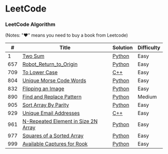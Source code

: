 LeetCode
========

### LeetCode Algorithm

(Notes: "&hearts;" means you need to buy a book from Leetcode)


| # | Title | Solution | Difficulty |
|---| ----- | -------- | ---------- |
|1|[Two Sum](https://leetcode.com/problems/two-sum/description/) | [Python](algorithms/python/1_Two_Sum/1_Two_Sum.py)|Easy|
|657|[Robot_Return_to_Origin](https://leetcode.com/problems/robot-return-to-origin/description/) | [Python](algorithms/python/657_Robot_Return_to_Origin/657_Robot_Return_to_Origin.py)|Easy|
|709|[To Lower Case](https://leetcode.com/problems/to-lower-case/description/) | [C++](algorithms/cpp/709_To_Lower_Case/Case.cpp)|Easy|
|804|[Unique Morse Code Words](https://leetcode.com/problems/unique-morse-code-words/description/) | [Python](algorithms/python/804_Unique_Morse_Code_Words/804_Unique_Morse_Code_Words.py)|Easy|
|832|[Flipping an Image](https://leetcode.com/problems/flipping-an-image/description/) | [Python](leetcode/algorithms/python/832_Flipping_an_Image/832_Flipping_an_Image.py)|Easy|
|890|[Find and Replace Pattern](https://leetcode.com/problems/find-and-replace-pattern/description/) | [Python](algorithms/python/890_Find_and_Replace_Pattern/890_Find_and_Replace_Pattern.py)|Medium|
|905|[Sort Array By Parity](https://leetcode.com/problems/sort-array-by-parity/description/) | [Python](algorithms/python/905_Sort_Array_By_Parity/905_Sort_Array_By_Parity.py)|Easy|
|929|[Unique Email Addresses](https://leetcode.com/problems/unique-email-addresses/description/) |[C++](algorithms/cpp/929_Unique_Email_Addresses/Addresses.cpp) |Easy|
|961|[N-Repeated Element in Size 2N Array](https://leetcode.com/problems/squares-of-a-sorted-array/description/) |[Python](algorithms/python/961_N-Repeated_Element_in_Size_2N_Array/961_N-Repeated_Element_in_Size_2N_Array.py) |Easy|
|977|[Squares of a Sorted Array](https://leetcode.com/problems/unique-morse-code-words/description/) | [Python](algorithms/python/977_Squares_of_a_Sorted_Array/977_Squares_of_a_Sorted_Array.py)|Easy|
|999|[Available Captures for Rook](https://leetcode.com/problems/available-captures-for-rook/description/) | [Python](algorithms/python/999_Available_Captures_for_Rook/999_Available_Captures_for_Rook.py)|Easy|




